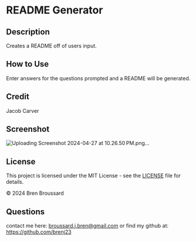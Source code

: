 # README Generator
    
## Description
Creates a README off of users input.
    
## How to Use
Enter answers for the questions prompted and a README will be generated.

## Credit
Jacob Carver

## Screenshot
![Uploading Screenshot 2024-04-27 at 10.26.50 PM.png…]()


    
## License

This project is licensed under the MIT License - see the [LICENSE](LICENSE) file for details.

© 2024 Bren Broussard


## Questions
contact me here: broussard.j.bren@gmail.com
or find my github at: https://github.com/brenj23

    
    
